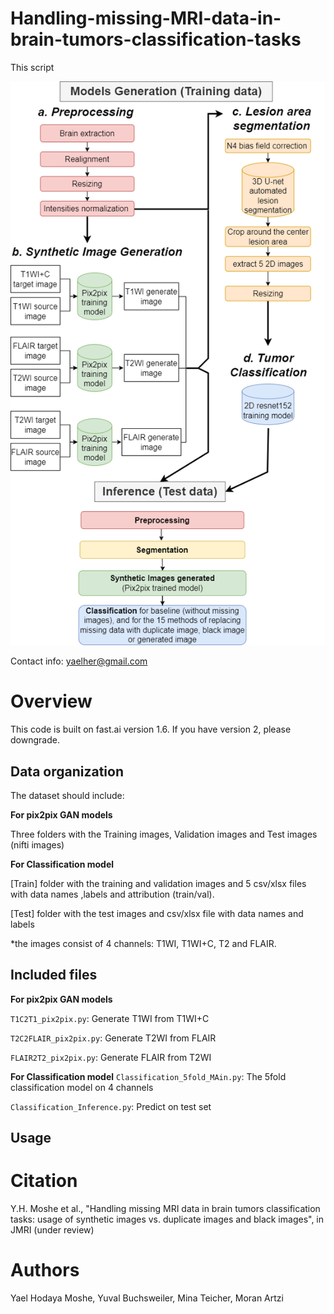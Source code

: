# Handling-missing-MRI-data-in-brain-tumors-classification-tasks

This script

![Model](Figure.png)

Contact info: yaelher@gmail.com
# Overview
This code is built on fast.ai version 1.6. If you have version 2, please downgrade.

## Data organization
The dataset should include:

**For pix2pix GAN models**

Three folders with the Training images, Validation images and Test images (nifti images) 

**For Classification model**

[Train] folder with the training and validation images and 5 csv/xlsx files with data names ,labels and attribution (train/val).
 
[Test] folder with the test images and csv/xlsx file with data names and labels 

*the images consist of 4 channels: T1WI, T1WI+C, T2 and FLAIR.

## Included files

**For pix2pix GAN models**

<code>T1C2T1_pix2pix.py</code>: Generate T1WI from T1WI+C

<code>T2C2FLAIR_pix2pix.py</code>: Generate T2WI from FLAIR

<code>FLAIR2T2_pix2pix.py</code>: Generate FLAIR from T2WI

**For Classification model**
<code>Classification_5fold_MAin.py</code>: The 5fold classification model on 4 channels

<code>Classification_Inference.py</code>: Predict on test set

## Usage

# Citation
Y.H. Moshe et al., "Handling missing MRI data in brain tumors classification tasks: usage of synthetic images vs. duplicate images and black images", in JMRI (under review) 


# Authors
Yael Hodaya Moshe, Yuval Buchsweiler, Mina Teicher, Moran Artzi


